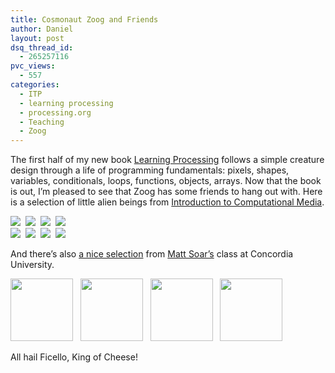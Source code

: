 ```yaml
---
title: Cosmonaut Zoog and Friends
author: Daniel
layout: post
dsq_thread_id:
  - 265257116
pvc_views:
  - 557
categories:
  - ITP
  - learning processing
  - processing.org
  - Teaching
  - Zoog
---
```

<p>The first half of my new book <a href="http://www.learningprocessing.com">Learning Processing</a> follows a simple creature design through a life of programming fundamentals: pixels, shapes, variables, conditionals, loops, functions, objects, arrays.   Now that the book is out, I&#8217;m pleased to see that Zoog has some friends to hang out with.  Here is a selection of little alien beings from <a href="http://itp.nyu.edu/icm">Introduction to Computational Media</a>.</p>
<p><img src="http://www.shiffman.net/images/zoogs/1.jpg"/> &nbsp;<img src="http://www.shiffman.net/images/zoogs/2.jpg"/> &nbsp;<img src="http://www.shiffman.net/images/zoogs/3.jpg"/> &nbsp;<img src="http://www.shiffman.net/images/zoogs/4.jpg"/><br /><img src="http://www.shiffman.net/images/zoogs/5.jpg"/> &nbsp;<img src="http://www.shiffman.net/images/zoogs/6.jpg"/> &nbsp;<img src="http://www.shiffman.net/images/zoogs/9.jpg"/>&nbsp; <img src="http://www.shiffman.net/images/zoogs/10.jpg"/> </p>
<p>And there&#8217;s also <a href="http://374.intermediated.org/gallery/main.php?g2_itemId=1766">a nice selection</a> from <a href="http://artsandscience.concordia.ca/comm/faculty/soar.html">Matt Soar&#8217;s</a> class at Concordia University.</p>
<p><img src="http://374.intermediated.org/gallery/main.php?g2_view=core.DownloadItem&#038;g2_itemId=1782&#038;g2_serialNumber=2" width = 100/> &nbsp; <img src="http://374.intermediated.org/gallery/main.php?g2_view=core.DownloadItem&#038;g2_itemId=1784&#038;g2_serialNumber=2" width = 100/> &nbsp; <img src="http://374.intermediated.org/gallery/main.php?g2_view=core.DownloadItem&#038;g2_itemId=1812&#038;g2_serialNumber=1" width = 100/> &nbsp; <img src="http://374.intermediated.org/gallery/main.php?g2_view=core.DownloadItem&#038;g2_itemId=1807&#038;g2_serialNumber=1" width = 100/></p>
<p>All hail Ficello, King of Cheese!</p>

